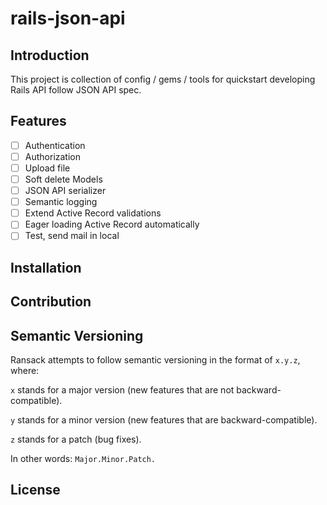 # rails-json-api

## Introduction
This project is collection of config / gems / tools for quickstart developing Rails API follow JSON API spec.

## Features

- [ ] Authentication
- [ ] Authorization
- [ ] Upload file
- [ ] Soft delete Models
- [ ] JSON API serializer
- [ ] Semantic logging
- [ ] Extend Active Record validations
- [ ] Eager loading Active Record automatically
- [ ] Test, send mail in local

## Installation

## Contribution

## Semantic Versioning
Ransack attempts to follow semantic versioning in the format of `x.y.z`, where:

`x` stands for a major version (new features that are not backward-compatible).

`y` stands for a minor version (new features that are backward-compatible).

`z` stands for a patch (bug fixes).

In other words: `Major.Minor.Patch.`

## License
